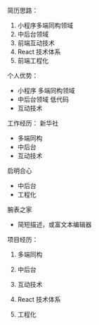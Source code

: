 简历思路：
1. 小程序多端同构领域
2. 中后台领域
3. 前端互动技术
4. React 技术体系
5. 前端工程化

个人优势：
- 小程序 多端同构领域
- 中后台领域 低代码
- 互动技术

工作经历：
新华社
- 多端同构
- 中后台
- 互动技术

启明合心
- 中后台
- 工程化

腕表之家
- 简短描述，或富文本编辑器

项目经历：
1. 多端同构


2. 中后台


3. 互动技术


4. React 技术体系


5. 工程化